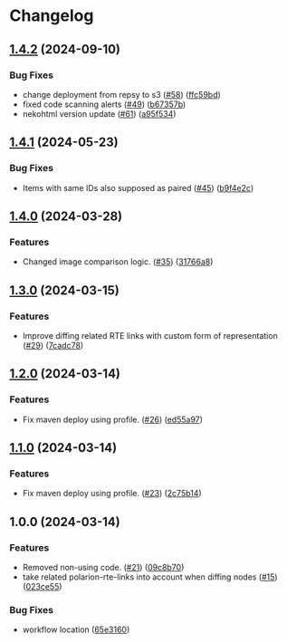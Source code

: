 # Changelog

## [1.4.2](https://github.com/SchweizerischeBundesbahnen/html5diff/compare/v1.4.1...v1.4.2) (2024-09-10)


### Bug Fixes

* change deployment from repsy to s3 ([#58](https://github.com/SchweizerischeBundesbahnen/html5diff/issues/58)) ([ffc59bd](https://github.com/SchweizerischeBundesbahnen/html5diff/commit/ffc59bd66ca9f5c06c0c608735235931fa0575c2))
* fixed code scanning alerts ([#49](https://github.com/SchweizerischeBundesbahnen/html5diff/issues/49)) ([b67357b](https://github.com/SchweizerischeBundesbahnen/html5diff/commit/b67357b812c25434e1aea4eadbb9ead054ddbd52))
* nekohtml version update ([#61](https://github.com/SchweizerischeBundesbahnen/html5diff/issues/61)) ([a95f534](https://github.com/SchweizerischeBundesbahnen/html5diff/commit/a95f534b40c14b07f8a546caea6d497185581fd0))

## [1.4.1](https://github.com/SchweizerischeBundesbahnen/html5diff/compare/v1.4.0...v1.4.1) (2024-05-23)


### Bug Fixes

* Items with same IDs also supposed as paired ([#45](https://github.com/SchweizerischeBundesbahnen/html5diff/issues/45)) ([b9f4e2c](https://github.com/SchweizerischeBundesbahnen/html5diff/commit/b9f4e2c14892922bf9edb477155416cb76e4e9db))

## [1.4.0](https://github.com/SchweizerischeBundesbahnen/html5diff/compare/v1.3.0...v1.4.0) (2024-03-28)


### Features

* Changed image comparison logic. ([#35](https://github.com/SchweizerischeBundesbahnen/html5diff/issues/35)) ([31766a8](https://github.com/SchweizerischeBundesbahnen/html5diff/commit/31766a8b4729d62587ed9a30c304f242ad9442d6))

## [1.3.0](https://github.com/SchweizerischeBundesbahnen/html5diff/compare/v1.2.0...v1.3.0) (2024-03-15)


### Features

* Improve diffing related RTE links with custom form of representation ([#29](https://github.com/SchweizerischeBundesbahnen/html5diff/issues/29)) ([7cadc78](https://github.com/SchweizerischeBundesbahnen/html5diff/commit/7cadc7828e74008113a88742cf4780c9f77237d6))

## [1.2.0](https://github.com/SchweizerischeBundesbahnen/html5diff/compare/v1.1.0...v1.2.0) (2024-03-14)


### Features

* Fix maven deploy using profile. ([#26](https://github.com/SchweizerischeBundesbahnen/html5diff/issues/26)) ([ed55a97](https://github.com/SchweizerischeBundesbahnen/html5diff/commit/ed55a97301eea777ec8003d09a9265c35944f6c1))

## [1.1.0](https://github.com/SchweizerischeBundesbahnen/html5diff/compare/v1.0.0...v1.1.0) (2024-03-14)


### Features

* Fix maven deploy using profile. ([#23](https://github.com/SchweizerischeBundesbahnen/html5diff/issues/23)) ([2c75b14](https://github.com/SchweizerischeBundesbahnen/html5diff/commit/2c75b14aa831d15576c5bd8f4738c97cb46ddfcf))

## 1.0.0 (2024-03-14)


### Features

* Removed non-using code. ([#21](https://github.com/SchweizerischeBundesbahnen/html5diff/issues/21)) ([09c8b70](https://github.com/SchweizerischeBundesbahnen/html5diff/commit/09c8b70d6a35c89b26ede3c623a36ec0b1bc8a7c))
* take related polarion-rte-links into account when diffing nodes ([#15](https://github.com/SchweizerischeBundesbahnen/html5diff/issues/15)) ([023ce55](https://github.com/SchweizerischeBundesbahnen/html5diff/commit/023ce555be630da7de403ea1afe58a23abb50544))


### Bug Fixes

* workflow location ([65e3160](https://github.com/SchweizerischeBundesbahnen/html5diff/commit/65e316055343c6bd437257f2d5e090840ba0d31f))
